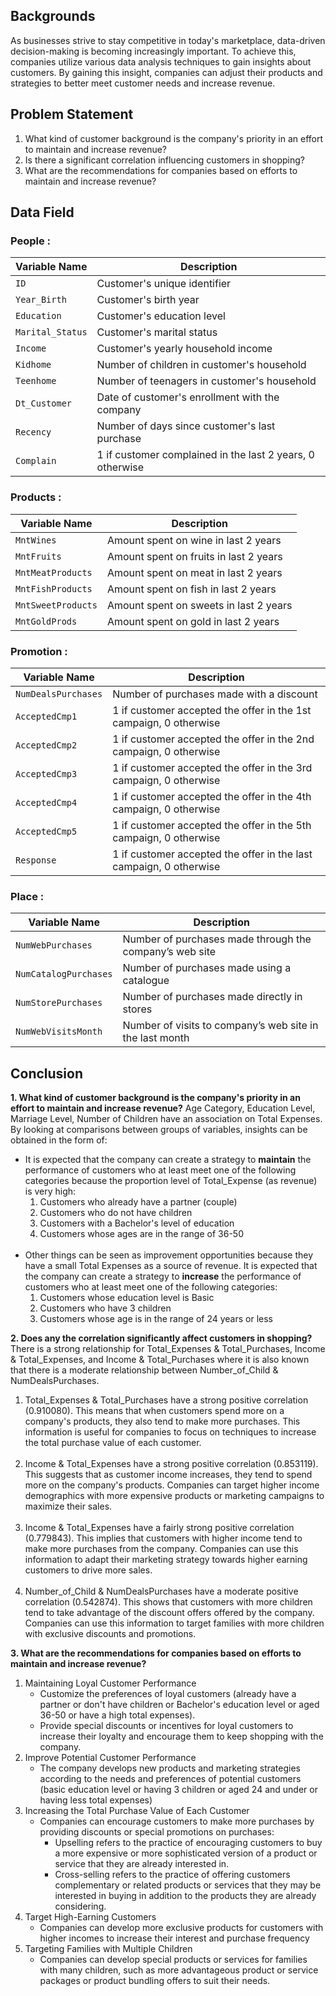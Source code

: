 ## Backgrounds
As businesses strive to stay competitive in today's marketplace, data-driven decision-making is becoming increasingly important. To achieve this, companies utilize various data analysis techniques to gain insights about customers. By gaining this insight, companies can adjust their products and strategies to better meet customer needs and increase revenue.

## Problem Statement
1. What kind of customer background is the company's priority in an effort to maintain and increase revenue?
1. Is there a significant correlation influencing customers in shopping?
1. What are the recommendations for companies based on efforts to maintain and increase revenue?


## Data Field
### People : 

| Variable Name | Description |
| --- | --- |
| `ID` | Customer's unique identifier |
| `Year_Birth` | Customer's birth year | 
| `Education` | Customer's education level |
| `Marital_Status` | Customer's marital status |
| `Income` | Customer's yearly household income | 
| `Kidhome` | Number of children in customer's household |
| `Teenhome` | Number of teenagers in customer's household |
| `Dt_Customer` | Date of customer's enrollment with the company |
| `Recency` | Number of days since customer's last purchase |
| `Complain` | 1 if customer complained in the last 2 years, 0 otherwise |

### Products :

| Variable Name | Description | 
| --- | --- |
| `MntWines` | Amount spent on wine in last 2 years |
| `MntFruits` | Amount spent on fruits in last 2 years |
| `MntMeatProducts` | Amount spent on meat in last 2 years |
| `MntFishProducts` | Amount spent on fish in last 2 years |
| `MntSweetProducts` | Amount spent on sweets in last 2 years |
| `MntGoldProds` | Amount spent on gold in last 2 years |

### Promotion :

| Variable Name | Description |
| --- | --- |
| `NumDealsPurchases` | Number of purchases made with a discount |
| `AcceptedCmp1` | 1 if customer accepted the offer in the 1st campaign, 0 otherwise |
| `AcceptedCmp2` | 1 if customer accepted the offer in the 2nd campaign, 0 otherwise |
| `AcceptedCmp3` | 1 if customer accepted the offer in the 3rd campaign, 0 otherwise |
| `AcceptedCmp4` | 1 if customer accepted the offer in the 4th campaign, 0 otherwise |
| `AcceptedCmp5` | 1 if customer accepted the offer in the 5th campaign, 0 otherwise |
| `Response` | 1 if customer accepted the offer in the last campaign, 0 otherwise |

### Place :

| Variable Name | Description |
| --- | --- |
| `NumWebPurchases` | Number of purchases made through the company’s web site |
| `NumCatalogPurchases` | Number of purchases made using a catalogue |
| `NumStorePurchases` | Number of purchases made directly in stores |
| `NumWebVisitsMonth` | Number of visits to company’s web site in the last month |

## Conclusion
**1. What kind of customer background is the company's priority in an effort to maintain and increase revenue?**
Age Category, Education Level, Marriage Level, Number of Children have an association on Total Expenses. By looking at comparisons between groups of variables, insights can be obtained in the form of:
<br>
- It is expected that the company can create a strategy to **maintain** the performance of customers who at least meet one of the following categories because the proportion level of Total_Expense (as revenue) is very high:
    1. Customers who already have a partner (couple)
    2. Customers who do not have children
    3. Customers with a Bachelor's level of education
    4. Customers whose ages are in the range of 36-50
<br><br>
- Other things can be seen as improvement opportunities because they have a small Total Expenses as a source of revenue. It is expected that the company can create a strategy to **increase** the performance of customers who at least meet one of the following categories:
    1. Customers whose education level is Basic
    2. Customers who have 3 children
    3. Customers whose age is in the range of 24 years or less

**2. Does any the correlation significantly affect customers in shopping?**
There is a strong relationship for Total_Expenses & Total_Purchases, Income & Total_Expenses, and Income & Total_Purchases where it is also known that there is a moderate relationship between Number_of_Child & NumDealsPurchases.

1. Total_Expenses & Total_Purchases have a strong positive correlation (0.910080). This means that when customers spend more on a company's products, they also tend to make more purchases. This information is useful for companies to focus on techniques to increase the total purchase value of each customer.
<br><br>
2. Income & Total_Expenses have a strong positive correlation (0.853119). This suggests that as customer income increases, they tend to spend more on the company's products. Companies can target higher income demographics with more expensive products or marketing campaigns to maximize their sales.
<br><br>
3. Income & Total_Expenses have a fairly strong positive correlation (0.779843). This implies that customers with higher income tend to make more purchases from the company. Companies can use this information to adapt their marketing strategy towards higher earning customers to drive more sales.
<br><br>
4. Number_of_Child & NumDealsPurchases have a moderate positive correlation (0.542874). This shows that customers with more children tend to take advantage of the discount offers offered by the company. Companies can use this information to target families with more children with exclusive discounts and promotions.

**3. What are the recommendations for companies based on efforts to maintain and increase revenue?**
1. Maintaining Loyal Customer Performance
     - Customize the preferences of loyal customers (already have a partner or don't have children or Bachelor's education level or aged 36-50 or have a high total expenses).
     - Provide special discounts or incentives for loyal customers to increase their loyalty and encourage them to keep shopping with the company.
2. Improve Potential Customer Performance
     - The company develops new products and marketing strategies according to the needs and preferences of potential customers (basic education level or having 3 children or aged 24 and under or having less total expenses)
3. Increasing the Total Purchase Value of Each Customer
     - Companies can encourage customers to make more purchases by providing discounts or special promotions on purchases:
         - Upselling refers to the practice of encouraging customers to buy a more expensive or more sophisticated version of a product or service that they are already interested in.
         - Cross-selling refers to the practice of offering customers complementary or related products or services that they may be interested in buying in addition to the products they are already considering.
4. Target High-Earning Customers
     - Companies can develop more exclusive products for customers with higher incomes to increase their interest and purchase frequency
5. Targeting Families with Multiple Children
     - Companies can develop special products or services for families with many children, such as more advantageous product or service packages or product bundling offers to suit their needs.
